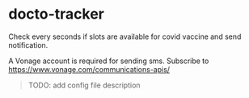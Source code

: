 # docto-tracker

Check every seconds if slots are available for covid vaccine and send notification.

A Vonage account is required for sending sms. Subscribe to https://www.vonage.com/communications-apis/

> TODO: add config file description
